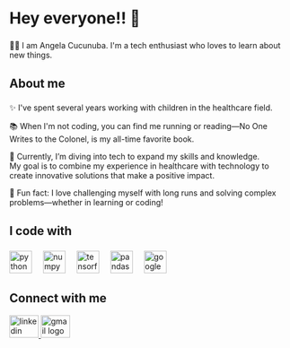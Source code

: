 <h1 align="left">Hey everyone!! 👋</h1>

###

<p align="left">👩‍💻 I am Angela Cucunuba. I'm a tech enthusiast who loves to learn about new things.</p>

###

<h2 align="left">About me</h2>

###

<p align="left">
  ✨ I've spent several years working with children in the healthcare field. <br>
  
  📚 When I'm not coding, you can find me running or reading—No One Writes to the Colonel,  is my all-time favorite book.<br>
  
  🎯 Currently, I’m diving into tech to expand my skills and knowledge. <br>
    My goal is to combine my experience in healthcare with technology to create innovative solutions that make a positive impact.<br>
  
  🎲 Fun fact: I love challenging myself with long runs and solving complex problems—whether in learning  or coding!
</p>

###

<h2 align="left">I code with</h2>

###

<div align="left">
  <img src="https://cdn.jsdelivr.net/gh/devicons/devicon/icons/python/python-original.svg" height="40" alt="python logo" />
  <img width="12" />
  <img src="https://cdn.jsdelivr.net/gh/devicons/devicon/icons/numpy/numpy-original.svg" height="40" alt="numpy logo" />
  <img width="12" />
  <img src="https://cdn.jsdelivr.net/gh/devicons/devicon/icons/tensorflow/tensorflow-original.svg" height="40" alt="tensorflow logo" />
  <img width="12" />
  <img src="https://cdn.jsdelivr.net/gh/devicons/devicon/icons/pandas/pandas-original.svg" height="40" alt="pandas logo" />
  <img width="12" />
  <img src="https://cdn.jsdelivr.net/gh/devicons/devicon/icons/googlecloud/googlecloud-original.svg" height="40" alt="googlecloud logo" />
</div>

###

<h2 align="left">Connect with me</h2>

<div align="left">
  <a href="[https://www.linkedin.com/in/your-linkedin-profile](https://www.linkedin.com/in/angela-cucunuba-40b728204/)" target="_blank">
    <img src="https://raw.githubusercontent.com/maurodesouza/profile-readme-generator/master/src/assets/icons/social/linkedin/default.svg" width="52" height="40" alt="linkedin logo" />
  </a>
  <a href="mailto:amcucunubar@gmail.com" target="_blank">
    <img src="https://raw.githubusercontent.com/maurodesouza/profile-readme-generator/master/src/assets/icons/social/gmail/default.svg" width="52" height="40" alt="gmail logo" />
  </a>
</div>
